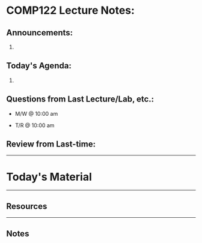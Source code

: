 # COMP122 Lecture Notes: 

## Announcements:
   1. 

## Today's Agenda:
   1. 

## Questions from Last Lecture/Lab, etc.:
   * M/W @ 10:00 am

   * T/R @ 10:00 am


## Review from Last-time:
  


---
# Today's Material


---
## Resources

---
<!-- This section is for student's to place their own notes. -->
<!-- This section will not be updated by the Professor.   -->

## Notes  
